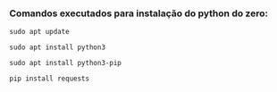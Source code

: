 ### Comandos executados para instalação do python do zero:

```
sudo apt update

sudo apt install python3

sudo apt install python3-pip

pip install requests
```
